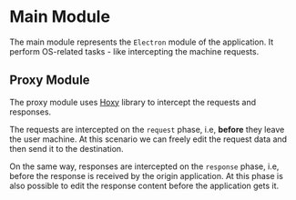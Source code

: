 # Main Module

The main module represents the `Electron` module of the application. It perform OS-related tasks - like intercepting the machine requests.

## Proxy Module

The proxy module uses [Hoxy](https://github.com/greim/hoxy) library to intercept the requests and responses. 

The requests are intercepted on the `request` phase, i.e, **before** they leave the user machine. At this scenario we can freely edit the request data and then send it to the destination.

On the same way, responses are intercepted on the `response` phase, i.e, before the response is received by the origin application. At this phase is also possible to edit the response content before the application gets it.